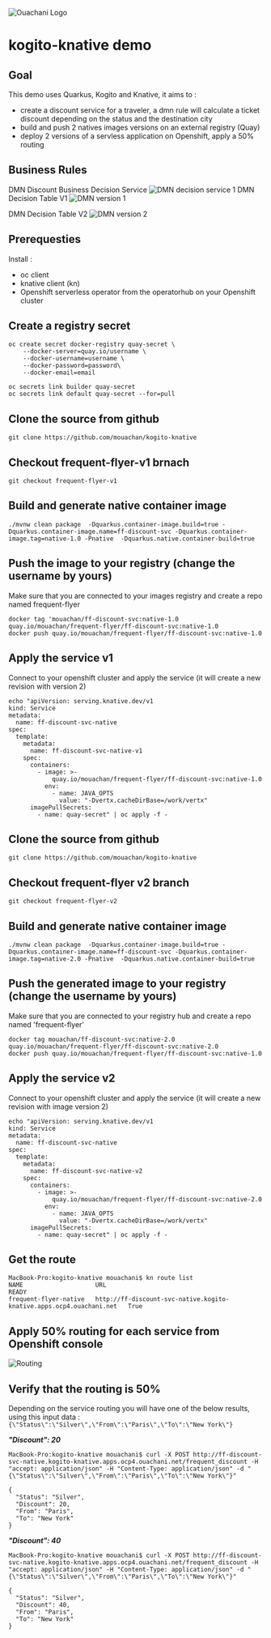 

![Ouachani Logo](/img/logo.png) 

# kogito-knative demo

## Goal

This demo uses Quarkus, Kogito and Knative, it aims to :
- create a discount service for a traveler, a dmn rule will calculate a ticket discount depending on the status and the destination city 
- build and push 2 natives images versions on an external registry (Quay) 
- deploy 2 versions of a servless application on Openshift, apply a 50% routing

## Business Rules
DMN Discount Business Decision Service
![DMN decision service 1](/img/dmn_decision_service.png) 
DMN Decision Table V1
![DMN version 1](/img/dmn_decision_table_v1.png) 

DMN Decision Table V2
![DMN version 2](/img/dmn_decision_table_v2.png) 

## Prerequesties 
Install :
- oc client
- knative client (kn)
- Openshift serverless operator from the operatorhub on your Openshift cluster

## Create a registry secret

```
oc create secret docker-registry quay-secret \
    --docker-server=quay.io/username \
    --docker-username=username \
    --docker-password=password\
    --docker-email=email

oc secrets link builder quay-secret
oc secrets link default quay-secret --for=pull
```

## Clone the source from github

```
git clone https://github.com/mouachan/kogito-knative
```

## Checkout frequent-flyer-v1 brnach

```
git checkout frequent-flyer-v1
```

## Build and generate native container image

```
./mvnw clean package  -Dquarkus.container-image.build=true -Dquarkus.container-image.name=ff-discount-svc -Dquarkus.container-image.tag=native-1.0 -Pnative  -Dquarkus.native.container-build=true 

```

## Push the image to your registry (change the username by yours)

Make sure that you are connected to your images registry and create a repo named frequent-flyer
```
docker tag 'mouachan/ff-discount-svc:native-1.0 quay.io/mouachan/frequent-flyer/ff-discount-svc:native-1.0
docker push quay.io/mouachan/frequent-flyer/ff-discount-svc:native-1.0
```

## Apply the service v1

Connect to your openshift cluster and apply the service (it will create a new revision with version 2)
```
echo "apiVersion: serving.knative.dev/v1
kind: Service
metadata:
  name: ff-discount-svc-native
spec:
  template:
    metadata:
      name: ff-discount-svc-native-v1
    spec:
      containers:
        - image: >-
            quay.io/mouachan/frequent-flyer/ff-discount-svc:native-1.0
          env:
            - name: JAVA_OPTS
              value: "-Dvertx.cacheDirBase=/work/vertx"
      imagePullSecrets:
        - name: quay-secret" | oc apply -f -
```

## Clone the source from github

```
git clone https://github.com/mouachan/kogito-knative
```

## Checkout frequent-flyer v2 branch

```
git checkout frequent-flyer-v2
```

## Build and generate native container image

```
./mvnw clean package  -Dquarkus.container-image.build=true -Dquarkus.container-image.name=ff-discount-svc -Dquarkus.container-image.tag=native-2.0 -Pnative  -Dquarkus.native.container-build=true 

```
## Push the generated image to your registry (change the username by yours)

Make sure that you are connected to your registry hub and create a repo named 'frequent-flyer'

```
docker tag mouachan/ff-discount-svc:native-2.0 quay.io/mouachan/frequent-flyer/ff-discount-svc:native-2.0
docker push quay.io/mouachan/frequent-flyer/ff-discount-svc:native-1.0
```

## Apply the service v2

Connect to your openshift cluster and apply the service (it will create a new revision with image version 2)

```
echo "apiVersion: serving.knative.dev/v1
kind: Service
metadata:
  name: ff-discount-svc-native
spec:
  template:
    metadata:
      name: ff-discount-svc-native-v2
    spec:
      containers:
        - image: >-
            quay.io/mouachan/frequent-flyer/ff-discount-svc:native-2.0
          env:
            - name: JAVA_OPTS
              value: "-Dvertx.cacheDirBase=/work/vertx"
      imagePullSecrets:
        - name: quay-secret" | oc apply -f -
```

## Get the route

```
MacBook-Pro:kogito-knative mouachani$ kn route list
NAME                    URL                                                                  READY
frequent-flyer-native   http://ff-discount-svc-native.kogito-knative.apps.ocp4.ouachani.net   True 
```

## Apply 50% routing for each service from Openshift console 
![Routing](/img/routing.png)

## Verify that the routing is 50% 

Depending on the service routing you will have one of the below results,  using this input data : `{\"Status\":\"Silver\",\"From\":\"Paris\",\"To\":\"New York\"}`

**_"Discount": 20_**
```
MacBook-Pro:kogito-knative mouachani$ curl -X POST http://ff-discount-svc-native.kogito-knative.apps.ocp4.ouachani.net/frequent_discount -H "accept: application/json" -H "Content-Type: application/json" -d "{\"Status\":\"Silver\",\"From\":\"Paris\",\"To\":\"New York\"}"

{
  "Status": "Silver",
  "Discount": 20,
  "From": "Paris",
  "To": "New York"
}
```

**_"Discount": 40_**
```
MacBook-Pro:kogito-knative mouachani$ curl -X POST http://ff-discount-svc-native.kogito-knative.apps.ocp4.ouachani.net/frequent_discount -H "accept: application/json" -H "Content-Type: application/json" -d "{\"Status\":\"Silver\",\"From\":\"Paris\",\"To\":\"New York\"}"

{
  "Status": "Silver",
  "Discount": 40,
  "From": "Paris",
  "To": "New York"
}
```
